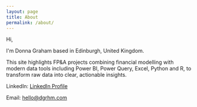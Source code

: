 ```yaml
---
layout: page
title: About
permalink: /about/
---
```



Hi, 

I'm Donna Graham based in Edinburgh, United Kingdom.

This site highlights FP&A projects combining financial modelling with modern data tools including Power BI, Power Query, Excel, Python and R, to transform raw data into clear, actionable insights.

LinkedIn: [LinkedIn Profile](https://www.linkedin.com/in/donna-graham-685521179)

Email: [hello@dgrhm.com](mailto:hello@dgrhm.com)
